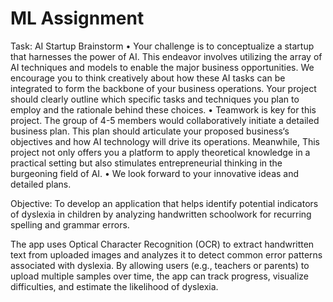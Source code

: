 # ML Assignment
Task: AI Startup Brainstorm
• Your challenge is to conceptualize a startup that harnesses the power of AI. This endeavor involves utilizing the array of AI techniques and models to enable the major business opportunities. We encourage you to think creatively about how these AI tasks can be integrated to form the backbone of your business operations. Your project should clearly outline which specific tasks and techniques you plan to employ and the rationale behind these choices.
• Teamwork is key for this project. The group of 4-5 members would collaboratively initiate a detailed business plan. This plan should articulate your proposed business‘s objectives and how AI technology will drive its operations. Meanwhile, This project not only offers you a platform to apply theoretical knowledge in a practical setting but also stimulates entrepreneurial thinking in the burgeoning field of AI.
• We look forward to your innovative ideas and detailed plans.

Objective: To develop an application that helps identify potential indicators of dyslexia in children by analyzing handwritten schoolwork for recurring spelling and grammar errors.

The app uses Optical Character Recognition (OCR) to extract handwritten text from uploaded images and analyzes it to detect common error patterns associated with dyslexia. By allowing users (e.g., teachers or parents) to upload multiple samples over time, the app can track progress, visualize difficulties, and estimate the likelihood of dyslexia.
